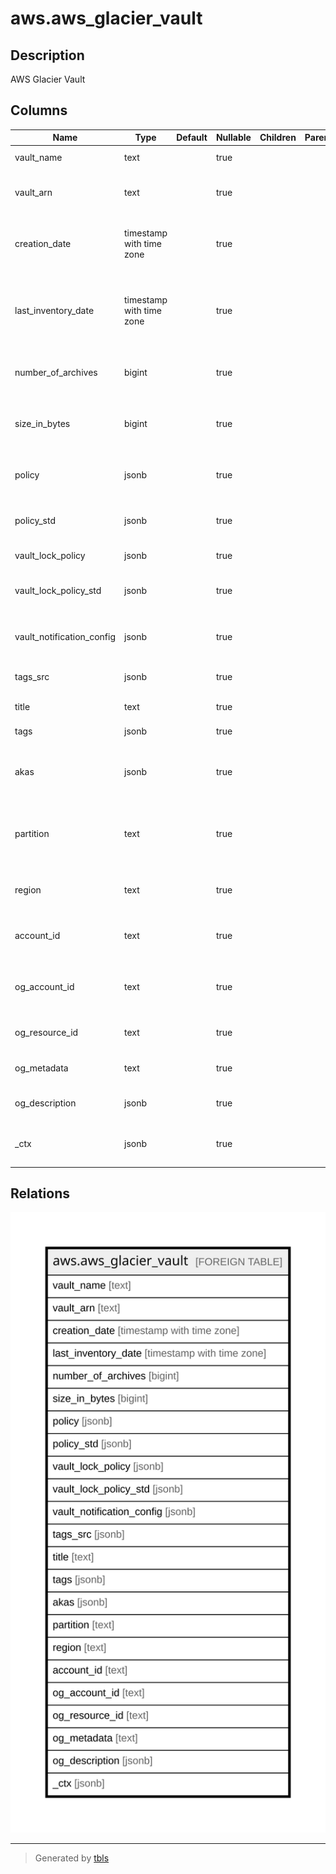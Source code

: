 # aws.aws_glacier_vault

## Description

AWS Glacier Vault

## Columns

| Name | Type | Default | Nullable | Children | Parents | Comment |
| ---- | ---- | ------- | -------- | -------- | ------- | ------- |
| vault_name | text |  | true |  |  | The name of the vault. |
| vault_arn | text |  | true |  |  | The Amazon Resource Name (ARN) of the vault. |
| creation_date | timestamp with time zone |  | true |  |  | The Universal Coordinated Time (UTC) date when the vault was created. |
| last_inventory_date | timestamp with time zone |  | true |  |  | The Universal Coordinated Time (UTC) date when Amazon S3 Glacier completed the last vault inventory. |
| number_of_archives | bigint |  | true |  |  | The number of archives in the vault as of the last inventory date. |
| size_in_bytes | bigint |  | true |  |  | Total size, in bytes, of the archives in the vault as of the last inventory date. |
| policy | jsonb |  | true |  |  | Contains the returned vault access policy as a JSON string. |
| policy_std | jsonb |  | true |  |  | Contains the policy in a canonical form for easier searching. |
| vault_lock_policy | jsonb |  | true |  |  | The vault lock policy. |
| vault_lock_policy_std | jsonb |  | true |  |  | Contains the policy in a canonical form for easier searching. |
| vault_notification_config | jsonb |  | true |  |  | Contains the notification configuration set on the vault. |
| tags_src | jsonb |  | true |  |  | A list of tags associated with the vault. |
| title | text |  | true |  |  | Title of the resource. |
| tags | jsonb |  | true |  |  | A map of tags for the resource. |
| akas | jsonb |  | true |  |  | Array of globally unique identifier strings (also known as) for the resource. |
| partition | text |  | true |  |  | The AWS partition in which the resource is located (aws, aws-cn, or aws-us-gov). |
| region | text |  | true |  |  | The AWS Region in which the resource is located. |
| account_id | text |  | true |  |  | The AWS Account ID in which the resource is located. |
| og_account_id | text |  | true |  |  | The Platform Account ID in which the resource is located. |
| og_resource_id | text |  | true |  |  | The unique ID of the resource in opengovernance. |
| og_metadata | text |  | true |  |  | Platform Metadata of the AWS resource. |
| og_description | jsonb |  | true |  |  | The full model description of the resource |
| _ctx | jsonb |  | true |  |  | Steampipe context in JSON form, e.g. connection_name. |

## Relations

![er](aws.aws_glacier_vault.svg)

---

> Generated by [tbls](https://github.com/k1LoW/tbls)
